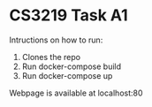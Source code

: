 # CS3219 Task A1

Intructions on how to run:
1) Clones the repo
2) Run docker-compose build
3) Run docker-compose up

Webpage is available at localhost:80


